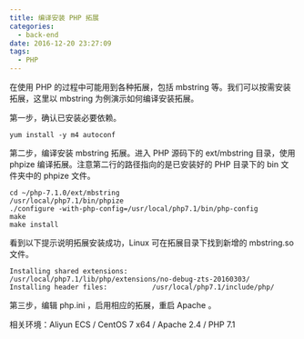 ```yaml
---
title: 编译安装 PHP 拓展
categories:
  - back-end
date: 2016-12-20 23:27:09
tags:
  - PHP
---
```


在使用 PHP 的过程中可能用到各种拓展，包括 mbstring 等。我们可以按需安装拓展，这里以 mbstring 为例演示如何编译安装拓展。

第一步，确认已安装必要依赖。

<!-- more -->

```
yum install -y m4 autoconf
```

第二步，编译安装 mbstring 拓展。进入 PHP 源码下的 ext/mbstring 目录，使用 phpize 编译拓展。注意第二行的路径指向的是已安装好的 PHP 目录下的 bin 文件夹中的 phpize 文件。

```
cd ~/php-7.1.0/ext/mbstring
/usr/local/php7.1/bin/phpize
./configure -with-php-config=/usr/local/php7.1/bin/php-config
make
make install
```

看到以下提示说明拓展安装成功，Linux 可在拓展目录下找到新增的 mbstring.so 文件。

```
Installing shared extensions:     /usr/local/php7.1/lib/php/extensions/no-debug-zts-20160303/
Installing header files:           /usr/local/php7.1/include/php/
```

第三步，编辑 php.ini ，启用相应的拓展，重启 Apache 。

相关环境：Aliyun ECS / CentOS 7 x64 / Apache 2.4 / PHP 7.1